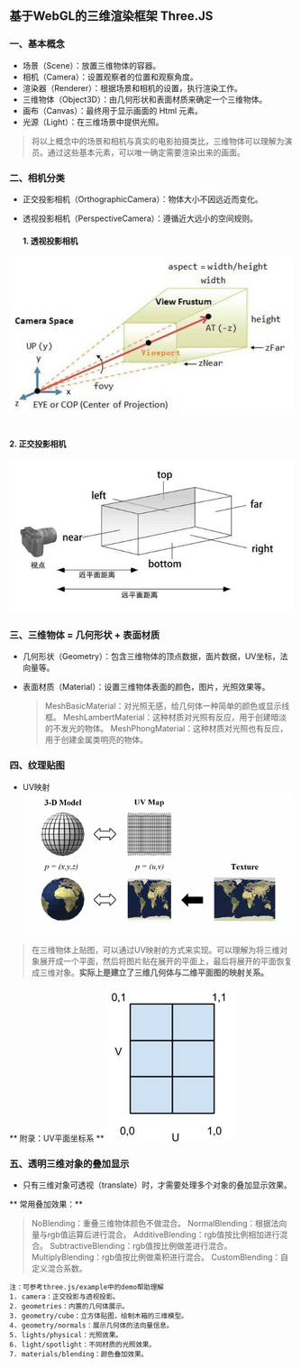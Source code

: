 ## 基于WebGL的三维渲染框架 Three.JS    
### 一、基本概念
+ 场景（Scene）：放置三维物体的容器。    
+ 相机（Camera）：设置观察者的位置和观察角度。    
+ 渲染器（Renderer）：根据场景和相机的设置，执行渲染工作。    
+ 三维物体（Object3D）：由几何形状和表面材质来确定一个三维物体。    
+ 画布（Canvas）：最终用于显示画面的 Html 元素。    
+ 光源（Light）：在三维场景中提供光照。

> 将以上概念中的场景和相机与真实的电影拍摄类比，三维物体可以理解为演员。通过这些基本元素，可以唯一确定需要渲染出来的画面。    

### 二、相机分类    
+ 正交投影相机（OrthographicCamera）：物体大小不因远近而变化。     
+ 透视投影相机（PerspectiveCamera）：遵循近大远小的空间规则。    

  #### 1. 透视投影相机
![](./assets/images/Perspective.jpg)    
　
  #### 2. 正交投影相机
![](./assets/images/Orthographic.jpg)    

### 三、三维物体 = 几何形状 + 表面材质
+ 几何形状（Geometry）：包含三维物体的顶点数据，面片数据，UV坐标，法向量等。    
+ 表面材质（Material）：设置三维物体表面的颜色，图片，光照效果等。    

  > MeshBasicMaterial：对光照无感，给几何体一种简单的颜色或显示线框。
  > MeshLambertMaterial：这种材质对光照有反应，用于创建暗淡的不发光的物体。
  > MeshPhongMaterial：这种材质对光照也有反应，用于创建金属类明亮的物体。

### 四、纹理贴图
+ UV映射
  ![](./assets/images/earthMapping.png)
> 在三维物体上贴图，可以通过UV映射的方式来实现。可以理解为将三维对象展开成一个平面，然后将图片贴在展开的平面上，最后将展开的平面恢复成三维对象。**实际上是建立了三维几何体与二维平面图的映射关系。**

** 附录：UV平面坐标系 **
![](./assets/images/UVmapping.png)

### 五、透明三维对象的叠加显示    
+ 只有三维对象可透视（translate）时，才需要处理多个对象的叠加显示效果。    

** 常用叠加效果：**
> NoBlending：重叠三维物体颜色不做混合。
> NormalBlending：根据法向量与rgb值运算后进行混合。
> AdditiveBlending：rgb值按比例相加进行混合。
> SubtractiveBlending：rgb值按比例做差进行混合。
> MultiplyBlending：rgb值按比例做乘积进行混合。
> CustomBlending：自定义混合系数。


```
注：可参考three.js/example中的demo帮助理解
1. camera：正交投影与透视投影。
2. geometries：内置的几何体展示。
3. geometry/cube：立方体贴图，绘制木箱的三维模型。
4. geometry/normals：展示几何体的法向量信息。
5. lights/physical：光照效果。
6. light/spotlight：不同材质的光照效果。
7. materials/blending：颜色叠加效果。
```

